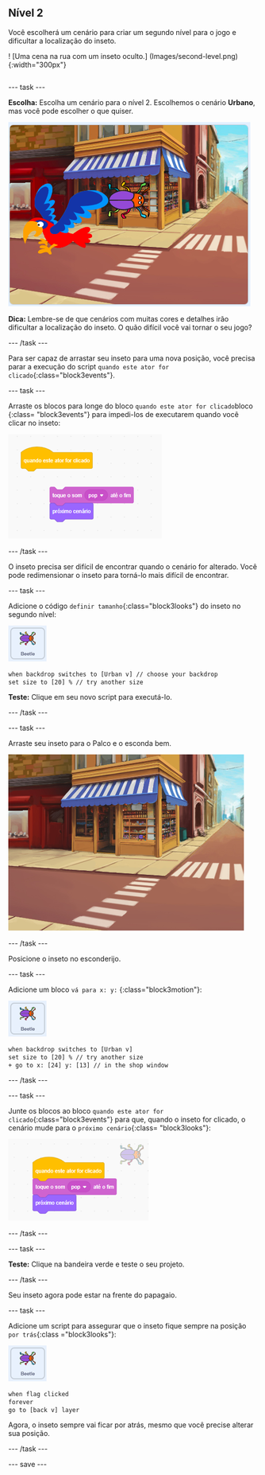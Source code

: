 ## Nível 2

<div style="display: flex; flex-wrap: wrap">
<div style="flex-basis: 200px; flex-grow: 1; margin-right: 15px;">
Você escolherá um cenário para criar um segundo nível para o jogo e dificultar a localização do inseto. 
</div>
<div>

! [Uma cena na rua com um inseto oculto.] (Images/second-level.png){:width="300px"}

</div>
</div>

--- task ---

**Escolha:** Escolha um cenário para o nível 2. Escolhemos o cenário **Urbano**, mas você pode escolher o que quiser.

![](images/insert-urban-backdrop.png)

**Dica:** Lembre-se de que cenários com muitas cores e detalhes irão dificultar a localização do inseto. O quão difícil você vai tornar o seu jogo?

--- /task ---

Para ser capaz de arrastar seu inseto para uma nova posição, você precisa parar a execução do script `quando este ator for clicado`{:class="block3events"}.

--- task ---

Arraste os blocos para longe do bloco `quando este ator for clicado`bloco {:class= "block3events"} para impedi-los de executarem quando você clicar no inseto:

![](images/breaking-script.png)

--- /task ---

O inseto precisa ser difícil de encontrar quando o cenário for alterado. Você pode redimensionar o inseto para torná-lo mais difícil de encontrar.

--- task ---

Adicione o código `definir tamanho`{:class="block3looks"} do inseto no segundo nível:

![O ator inseto.](images/bug-sprite.png)

```blocks3
when backdrop switches to [Urban v] // choose your backdrop
set size to [20] % // try another size 
```

**Teste:** Clique em seu novo script para executá-lo.

--- /task ---

--- task ---

Arraste seu inseto para o Palco e o esconda bem.

![O bug escondido na vitrine da loja no meio do cenário.](images/hidden-urban-backdrop.png)

--- /task ---

Posicione o inseto no esconderijo.

--- task ---

Adicione um bloco `vá para x: y:` {:class="block3motion"}:

![O ator inseto.](images/bug-sprite.png)

```blocks3
when backdrop switches to [Urban v]
set size to [20] % // try another size 
+ go to x: [24] y: [13] // in the shop window
```

--- /task ---

--- task ---

Junte os blocos ao bloco `quando este ator for clicado`{:class="block3events"} para que, quando o inseto for clicado, o cenário mude para o `próximo cenário`{:class= "block3looks"}:

![](images/fixed-script.png)

--- /task ---

--- task ---

**Teste:** Clique na bandeira verde e teste o seu projeto.

--- /task ---

Seu inseto agora pode estar na frente do papagaio.

--- task ---

Adicione um script para assegurar que o inseto fique sempre na posição `por trás`{:class ="block3looks"}:

![O ator inseto.](images/bug-sprite.png)

```blocks3
when flag clicked
forever
go to [back v] layer
```

Agora, o inseto sempre vai ficar por atrás, mesmo que você precise alterar sua posição.

--- /task ---

--- save ---
